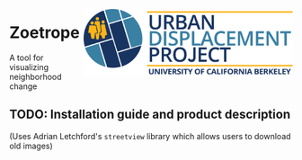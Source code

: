 <a href='https://urbandisplacement.org/'><img src='.assets/images/UDP_Logo.png' align="right" height="120" /></a>  

# Zoetrope

A tool for visualizing neighborhood change

## TODO: Installation guide and product description

(Uses Adrian Letchford's `streetview` library which allows users to download old images)
